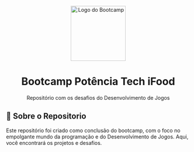 <p align="center">
  <img width="150" src="https://hermes.dio.me/tracks/83f8150a-6429-4c1a-9207-d5bff610f647.png" alt="Logo do Bootcamp">
</p>

<h1 align="center">Bootcamp Potência Tech iFood</h1>

<p align="center">Repositório com os desafios do Desenvolvimento de Jogos</p>

## 🚀 Sobre o Repositorio

Este repositório foi criado como conclusão do bootcamp, com o foco no empolgante mundo da programação e do Desenvolvimento de Jogos. Aqui, você encontrará os projetos e desafios.
